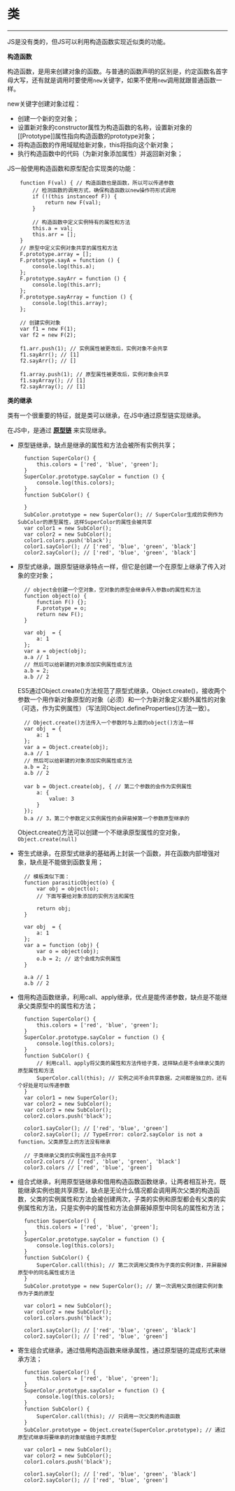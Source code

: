# 类 #


----------

JS是没有类的，但JS可以利用构造函数实现近似类的功能。

**构造函数**

构造函数，是用来创建对象的函数。与普通的函数声明的区别是，约定函数名首字母大写，还有就是调用时要使用`new`关键字，如果不使用`new`调用就跟普通函数一样。

new关键字创建对象过程：

- 创建一个新的空对象；
- 设置新对象的constructor属性为构造函数的名称，设置新对象的[[Prototype]]属性指向构造函数的prototype对象；
- 将构造函数的作用域赋给新对象，this将指向这个新对象；
- 执行构造函数中的代码（为新对象添加属性）并返回新对象；

JS一般使用构造函数和原型配合实现类的功能：

		function F(val) { // 构造函数也是函数，所以可以传递参数
			// 检测函数的调用方式，确保构造函数以new操作符形式调用	
			if (!(this instanceof F)) {
                return new F(val);
            }
	
			// 构造函数中定义实例特有的属性和方法
			this.a = val; 
			this.arr = [];
		}
		// 原型中定义实例对象共享的属性和方法
		F.prototype.array = [];
		F.prototype.sayA = function () { 
			console.log(this.a);
		};
		F.prototype.sayArr = function () { 
			console.log(this.arr);
		};
		F.prototype.sayArray = function () { 
			console.log(this.array);
		};
		
		// 创建实例对象
		var f1 = new F(1);
		var f2 = new F(2);

		f1.arr.push(1); // 实例属性被更改后，实例对象不会共享
		f1.sayArr(); // [1]
		f2.sayArr(); // []

		f1.array.push(1); // 原型属性被更改后，实例对象会共享
		f1.sayArray(); // [1]
		f2.sayArray(); // [1]

**类的继承**

类有一个很重要的特征，就是类可以继承，在JS中通过原型链实现继承。

在JS中，是通过 **[原型链](https://github.com/huanghaibin91/My-JS/blob/master/md/prototype.md)** 来实现继承。

- 原型链继承，缺点是继承的属性和方法会被所有实例共享；

		function SuperColor() {
            this.colors = ['red', 'blue', 'green'];
        }
        SuperColor.prototype.sayColor = function () {
            console.log(this.colors);
        }
        function SubColor() {

        }
		SubColor.prototype = new SuperColor(); // SuperColor生成的实例作为SubColor的原型属性，这样SuperColor的属性会被共享
		var color1 = new SubColor();
        var color2 = new SubColor();
        color1.colors.push('black');
		color1.sayColor(); // ['red', 'blue', 'green', 'black']
		color2.sayColor(); // ['red', 'blue', 'green', 'black']

- 原型式继承，跟原型链继承特点一样，但它是创建一个在原型上继承了传入对象的空对象；
		
		// object会创建一个空对象，空对象的原型会继承传入参数o的属性和方法
		function object(o) {
			function F() {};
			F.prototype = o;
			return new F();
		}
		
		var obj  = {
			a: 1
		};
		var a = object(obj);
		a.a // 1
		// 然后可以给新建的对象添加实例属性或方法
		a.b = 2; 
		a.b // 2

	ES5通过Object.create()方法规范了原型式继承，Object.create()，接收两个参数一个用作新对象原型的对象（必须）和一个为新对象定义额外属性的对象（可选，作为实例属性）（写法同Object.defineProperties()方法一致）。

		// Object.create()方法传入一个参数时与上面的object()方法一样
		var obj  = {
			a: 1
		};
		var a = Object.create(obj);
		a.a // 1
		// 然后可以给新建的对象添加实例属性或方法
		a.b = 2; 
		a.b // 2

		var b = Object.create(obj, { // 第二个参数的会作为实例属性
			a: {
				value: 3
			}
		});
		b.a // 3，第二个参数定义实例属性的会屏蔽掉第一个参数原型继承的

	Object.create()方法可以创建一个不继承原型属性的空对象，`Object.create(null)`

- 寄生式继承，在原型式继承的基础再上封装一个函数，并在函数内部增强对象，缺点是不能做到函数复用；

		// 模板类似下面：
		function parasiticObject(o) {
			var obj = object(o);
			// 下面写要给对象添加的实例方法和属性
			
			return obj;
		}
		
		var obj  = {
			a: 1
		};
		var a = function (obj) {
			var o = object(obj);
			o.b = 2; // 这个会成为实例属性
		}

		a.a // 1
		a.b // 2

- 借用构造函数继承，利用call、apply继承，优点是能传递参数，缺点是不能继承父类原型中的属性和方法；

		function SuperColor() {
            this.colors = ['red', 'blue', 'green'];
        }
		SuperColor.prototype.sayColor = function () {
            console.log(this.colors);
        }
        function SubColor() {
            // 利用call、apply将父类的属性和方法传给子类，这样缺点是不会继承父类的原型属性和方法
            SuperColor.call(this); // 实例之间不会共享数据，之间都是独立的，还有个好处是可以传递参数
        }
        var color1 = new SuperColor();
        var color2 = new SubColor();
		var color3 = new SubColor();
        color2.colors.push('black');

		color1.sayColor(); // ['red', 'blue', 'green']
		color2.sayColor(); // TypeError: color2.sayColor is not a function，父类原型上的方法没有继承
		
		// 子类继承父类的实例属性且不会共享
		color2.colors // ['red', 'blue', 'green', 'black']
		color3.colors // ['red', 'blue', 'green']
		
- 组合式继承，利用原型链继承和借用构造函数函数继承，让两者相互补充，既能继承实例也能共享原型，缺点是无论什么情况都会调用两次父类的构造函数，父类的实例属性和方法会被创建两次，子类的实例和原型都会有父类的实例属性和方法，只是实例中的属性和方法会屏蔽掉原型中同名的属性和方法；
		
		function SuperColor() {
            this.colors = ['red', 'blue', 'green'];
        }
        SuperColor.prototype.sayColor = function () {
            console.log(this.colors);
        }
        function SubColor() {
			SuperColor.call(this); // 第二次调用父类作为子类的实例对象，并屏蔽掉原型中的同名属性或方法
        }
		SubColor.prototype = new SuperColor(); // 第一次调用父类创建实例对象作为子类的原型     
	
        var color1 = new SubColor();
		var color2 = new SubColor();
        color1.colors.push('black');

		color1.sayColor(); // ['red', 'blue', 'green', 'black']
		color2.sayColor(); // ['red', 'blue', 'green']

- 寄生组合式继承，通过借用构造函数来继承属性，通过原型链的混成形式来继承方法；

		function SuperColor() {
            this.colors = ['red', 'blue', 'green'];
        }
        SuperColor.prototype.sayColor = function () {
            console.log(this.colors);
        }
        function SubColor() {
			SuperColor.call(this); // 只调用一次父类的构造函数
        }
		SubColor.prototype = Object.create(SuperColor.prototype); // 通过原型式继承将要继承的对象赋值给子类原型

		var color1 = new SubColor();
		var color2 = new SubColor();
        color1.colors.push('black');

		color1.sayColor(); // ['red', 'blue', 'green', 'black']
		color2.sayColor(); // ['red', 'blue', 'green']


		